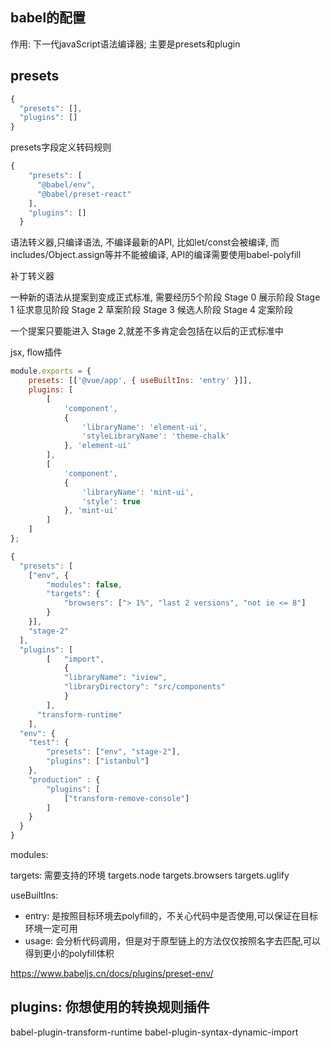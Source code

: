 
## babel的配置
作用: 下一代javaScript语法编译器; 主要是presets和plugin

## presets
```js
{
  "presets": [],
  "plugins": []
}
```
presets字段定义转码规则

```js
{
    "presets": [
      "@babel/env",
      "@babel/preset-react"
    ],
    "plugins": []
  }
```


语法转义器,只编译语法, 不编译最新的API, 比如let/const会被编译, 而includes/Object.assign等并不能被编译, API的编译需要使用babel-polyfill

补丁转义器

一种新的语法从提案到变成正式标准, 需要经历5个阶段
Stage 0  展示阶段
Stage 1  征求意见阶段
Stage 2  草案阶段
Stage 3  候选人阶段
Stage 4  定案阶段

一个提案只要能进入 Stage 2,就差不多肯定会包括在以后的正式标准中

jsx, flow插件

```js
module.exports = {
    presets: [['@vue/app', { useBuiltIns: 'entry' }]],
    plugins: [
        [
            'component',
            {
                'libraryName': 'element-ui',
                'styleLibraryName': 'theme-chalk'
            }, 'element-ui'
        ],
        [
            'component',
            {
                'libraryName': 'mint-ui',
                'style': true
            }, 'mint-ui'
        ]
    ]
};

```
```js
{
  "presets": [
    ["env", {
        "modules": false,
        "targets": {
            "browsers": ["> 1%", "last 2 versions", "not ie <= 8"]
        }
    }],
    "stage-2"
  ],
  "plugins": [
        [   "import",
            {
            "libraryName": "iview",
            "libraryDirectory": "src/components"
            }
        ],
      "transform-runtime"
    ],
  "env": {
    "test": {
        "presets": ["env", "stage-2"],
        "plugins": ["istanbul"]
    },
    "production" : {
        "plugins": [
            ["transform-remove-console"]
        ]
    }
  }
}

```

modules: 

targets: 需要支持的环境
targets.node
targets.browsers
targets.uglify

useBuiltIns:
- entry: 是按照目标环境去polyfill的，不关心代码中是否使用,可以保证在目标环境一定可用
- usage: 会分析代码调用，但是对于原型链上的方法仅仅按照名字去匹配,可以得到更小的polyfill体积

https://www.babeljs.cn/docs/plugins/preset-env/
## plugins: 你想使用的转换规则插件

babel-plugin-transform-runtime
babel-plugin-syntax-dynamic-import
